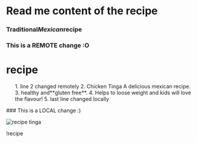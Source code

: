 
# Read me content of the recipe

### Traditional***Mexican***recipe

### This is a REMOTE change :O
# recipe 
<ol>
1. line 2 changed remotely
2. Chicken Tinga A delicious mexican recipe.
3. healthy and**gluten free**.
4. Helps to loose weight and kids will love the flavour!
5. last line changed locally
</ol> 
### This is a LOCAL change :)

![recipe tinga](/toolbox_projects/recipe/recipe.jpg)

!recipe

